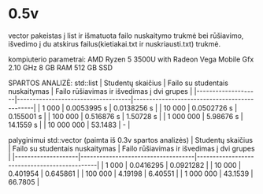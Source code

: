 # 0.5v
vector<data> pakeistas į list<vector> ir išmatuota failo nuskaitymo trukmė bei rūšiavimo, išvedimo į du atskirus failus(kietiakai.txt ir nuskriausti.txt) trukmė.

kompiuterio parametrai: 
AMD Ryzen 5 3500U with Radeon Vega Mobile Gfx     2.10 GHz
8 GB RAM
512 GB SSD

SPARTOS ANALIZĖ:
std::list
| Studentų skaičius | Failo su studentais nuskaitymas | Failo rūšiavimas ir išvedimas į dvi grupes |
|--------------------|------------------------------------|----------------------------------------------|
| 1 000                   | 0.0053995 s                                 | 0.0138256 s                    |
| 10 000                 | 0.0502726 s                                 | 0.155001 s                      |
| 100 000               | 0.516876 s                                   | 1.50728 s                      |
| 1 000 000            | 5.98676 s                                     | 14.1559 s                      |
| 10 000 000          | 53.1483                                       | -                               |

  
palyginimui std::vector (paimta iš 0.3v spartos analizės)
| Studentų skaičius | Failo su studentais nuskaitymas | Failo rūšiavimas ir išvedimas į dvi grupes |
|--------------------|------------------------------------|----------------------------------------------|
| 1 000                   | 0.0416295                                  | 0.0921282                    |
| 10 000                 | 0.401954                                    | 0.645861                     |
| 100 000               | 4.19198                                      | 6.40551                      |
| 1 000 000            | 43.1539                                       | 66.7805                      |

